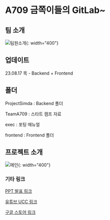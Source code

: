 # A709 금쪽이들의 GitLab~

## 팀 소개
![팀원소개](https://github.com/Montag-Yuseop/Simda/assets/90131462/81f7604a-99fd-445a-9ec9-a6047be7c491){: width="400"}

## 업데이트
23.08.17 목 - Backend + Frontend

## 폴더
ProjectSimda : Backend 폴더

TeamA709 : 스타트 캠프 자료

exec : 포팅 매뉴얼

frontend : Frontend 폴더 

## 프로젝트 소개
![메인](https://github.com/Montag-Yuseop/Simda/assets/65353328/4ce46373-f036-4514-a8f4-84f768451972){: width="400"}

### 기타 링크
[PPT 발표 링크](https://www.canva.com/design/DAFrwICNf5A/kD4WbLgilbaFHOxD8VQ5-g/view?utm_content=DAFrwICNf5A&utm_campaign=designshare&utm_medium=link&utm_source=publishsharelink)

[유튜브 UCC 링크](https://www.youtube.com/watch?v=chIZHW4fDa0&feature=youtu.be)

[구글 스토어 링크](https://play.google.com/store/apps/details?id=com.ssafy.simda.simda)
